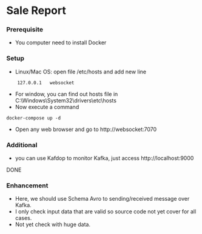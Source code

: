 # Sale Report

### Prerequisite
- You computer need to install Docker

### Setup
- Linux/Mac OS: open file /etc/hosts and add new line
```
    127.0.0.1   websocket
```
- For window, you can find out hosts file in C:\Windows\System32\drivers\etc\hosts
- Now execute a command
```
docker-compose up -d
```
- Open any web browser and go to http://websocket:7070

### Additional
- you can use Kafdop to monitor Kafka, just access http://localhost:9000

DONE

### Enhancement
- Here, we should use Schema Avro to sending/received message over Kafka.
- I only check input data that are valid so source code not yet cover for all cases.
- Not yet check with huge data.

